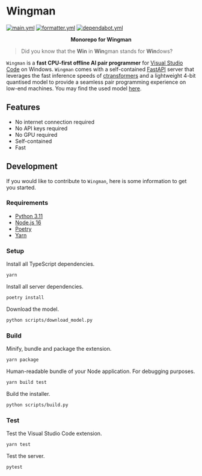 # Wingman

[![main.yml](https://github.com/winstxnhdw/Wingman/actions/workflows/main.yml/badge.svg)](https://github.com/winstxnhdw/Wingman/actions/workflows/main.yml)
[![formatter.yml](https://github.com/winstxnhdw/Wingman/actions/workflows/formatter.yml/badge.svg)](https://github.com/winstxnhdw/Wingman/actions/workflows/formatter.yml)
[![dependabot.yml](https://github.com/winstxnhdw/Wingman/actions/workflows/dependabot.yml/badge.svg)](https://github.com/winstxnhdw/Wingman/actions/workflows/dependabot.yml)

<p align="center"><b>Monorepo for Wingman</b></p>

> Did you know that the **Win** in **Win**gman stands for **Win**dows?

`Wingman` is a **fast CPU-first offline AI pair programmer** for [Visual Studio Code](https://code.visualstudio.com/) on Windows. `Wingman` comes with a self-contained [FastAPI](https://fastapi.tiangolo.com/) server that leverages the fast inference speeds of [ctransformers](https://github.com/marella/ctransformers) and a lightweight 4-bit quantised model to provide a seamless pair programming experience on low-end machines. You may find the used model [here](https://huggingface.co/winstxnhdw/Replit-v2-CodeInstruct-3B-ggml-4bit).

## Features

- No internet connection required
- No API keys required
- No GPU required
- Self-contained
- Fast

## Development

If you would like to contribute to `Wingman`, here is some information to get you started.

### Requirements

- [Python 3.11](https://www.python.org/downloads/release/python-3110/)
- [Node.js 16](https://nodejs.org/ja/blog/release/v16.16.0)
- [Poetry](https://python-poetry.org/)
- [Yarn](https://yarnpkg.com/)

### Setup

Install all TypeScript dependencies.

```bash
yarn
```

Install all server dependencies.

```bash
poetry install
```

Download the model.

```bash
python scripts/download_model.py
```

### Build

Minify, bundle and package the extension.

```bash
yarn package
```

Human-readable bundle of your Node application. For debugging purposes.

```bash
yarn build test
```

Build the installer.

```bash
python scripts/build.py
```

### Test

Test the Visual Studio Code extension.

```bash
yarn test
```

Test the server.

```bash
pytest
```
